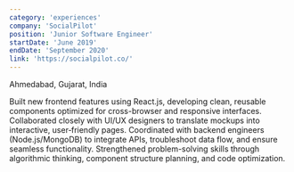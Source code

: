 ```yaml
---
category: 'experiences'
company: 'SocialPilot'
position: 'Junior Software Engineer'
startDate: 'June 2019'
endDate: 'September 2020'
link: 'https://socialpilot.co/'
---
```


Ahmedabad, Gujarat, India

Built new frontend features using React.js, developing clean, reusable components optimized for cross-browser and responsive interfaces. Collaborated closely with UI/UX designers to translate mockups into interactive, user‑friendly pages. Coordinated with backend engineers (Node.js/MongoDB) to integrate APIs, troubleshoot data flow, and ensure seamless functionality. Strengthened problem-solving skills through algorithmic thinking, component structure planning, and code optimization.
